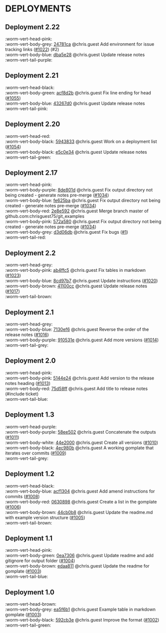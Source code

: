 # DEPLOYMENTS
## Deployment 2.22

:worm-vert-head-pink:   
:worm-vert-body-grey: [24781ca](https://github.com/chrisguest75/git_examples/commit/24781ca) @chris.guest Add environment for issue tracking links  ([#1022](https://cnissues.atlassian.net/browse/LGH-1022)) (#2)   
:worm-vert-body-blue: [dba5e28](https://github.com/chrisguest75/git_examples/commit/dba5e28) @chris.guest [](https://cnissues.atlassian.net/browse/LGH-)U[](https://cnissues.atlassian.net/browse/LGH-)p[](https://cnissues.atlassian.net/browse/LGH-)d[](https://cnissues.atlassian.net/browse/LGH-)a[](https://cnissues.atlassian.net/browse/LGH-)t[](https://cnissues.atlassian.net/browse/LGH-)e[](https://cnissues.atlassian.net/browse/LGH-) [](https://cnissues.atlassian.net/browse/LGH-)r[](https://cnissues.atlassian.net/browse/LGH-)e[](https://cnissues.atlassian.net/browse/LGH-)l[](https://cnissues.atlassian.net/browse/LGH-)e[](https://cnissues.atlassian.net/browse/LGH-)a[](https://cnissues.atlassian.net/browse/LGH-)s[](https://cnissues.atlassian.net/browse/LGH-)e[](https://cnissues.atlassian.net/browse/LGH-) [](https://cnissues.atlassian.net/browse/LGH-)n[](https://cnissues.atlassian.net/browse/LGH-)o[](https://cnissues.atlassian.net/browse/LGH-)t[](https://cnissues.atlassian.net/browse/LGH-)e[](https://cnissues.atlassian.net/browse/LGH-)s[](https://cnissues.atlassian.net/browse/LGH-)   
:worm-vert-tail-purple:

## Deployment 2.21

:worm-vert-head-black:   
:worm-vert-body-green: [acf8d2b](https://github.com/chrisguest75/git_examples/commit/acf8d2b) @chris.guest Fix line ending for head ([#1055](https://cnissues.atlassian.net/browse/LGH-1055))   
:worm-vert-body-blue: [43267d0](https://github.com/chrisguest75/git_examples/commit/43267d0) @chris.guest [](https://cnissues.atlassian.net/browse/LGH-)U[](https://cnissues.atlassian.net/browse/LGH-)p[](https://cnissues.atlassian.net/browse/LGH-)d[](https://cnissues.atlassian.net/browse/LGH-)a[](https://cnissues.atlassian.net/browse/LGH-)t[](https://cnissues.atlassian.net/browse/LGH-)e[](https://cnissues.atlassian.net/browse/LGH-) [](https://cnissues.atlassian.net/browse/LGH-)r[](https://cnissues.atlassian.net/browse/LGH-)e[](https://cnissues.atlassian.net/browse/LGH-)l[](https://cnissues.atlassian.net/browse/LGH-)e[](https://cnissues.atlassian.net/browse/LGH-)a[](https://cnissues.atlassian.net/browse/LGH-)s[](https://cnissues.atlassian.net/browse/LGH-)e[](https://cnissues.atlassian.net/browse/LGH-) [](https://cnissues.atlassian.net/browse/LGH-)n[](https://cnissues.atlassian.net/browse/LGH-)o[](https://cnissues.atlassian.net/browse/LGH-)t[](https://cnissues.atlassian.net/browse/LGH-)e[](https://cnissues.atlassian.net/browse/LGH-)s[](https://cnissues.atlassian.net/browse/LGH-)   
:worm-vert-tail-pink:

## Deployment 2.20

:worm-vert-head-red:   
:worm-vert-body-black: [5943833](https://github.com/chrisguest75/git_examples/commit/5943833) @chris.guest Work on a deployment list ([#1054](https://cnissues.atlassian.net/browse/LGH-1054))   
:worm-vert-body-black: [e5c0e34](https://github.com/chrisguest75/git_examples/commit/e5c0e34) @chris.guest [](https://cnissues.atlassian.net/browse/LGH-)U[](https://cnissues.atlassian.net/browse/LGH-)p[](https://cnissues.atlassian.net/browse/LGH-)d[](https://cnissues.atlassian.net/browse/LGH-)a[](https://cnissues.atlassian.net/browse/LGH-)t[](https://cnissues.atlassian.net/browse/LGH-)e[](https://cnissues.atlassian.net/browse/LGH-) [](https://cnissues.atlassian.net/browse/LGH-)r[](https://cnissues.atlassian.net/browse/LGH-)e[](https://cnissues.atlassian.net/browse/LGH-)l[](https://cnissues.atlassian.net/browse/LGH-)e[](https://cnissues.atlassian.net/browse/LGH-)a[](https://cnissues.atlassian.net/browse/LGH-)s[](https://cnissues.atlassian.net/browse/LGH-)e[](https://cnissues.atlassian.net/browse/LGH-) [](https://cnissues.atlassian.net/browse/LGH-)n[](https://cnissues.atlassian.net/browse/LGH-)o[](https://cnissues.atlassian.net/browse/LGH-)t[](https://cnissues.atlassian.net/browse/LGH-)e[](https://cnissues.atlassian.net/browse/LGH-)s[](https://cnissues.atlassian.net/browse/LGH-)   
:worm-vert-tail-green:

## Deployment 2.17

:worm-vert-head-pink:   
:worm-vert-body-purple: [8de801d](https://github.com/chrisguest75/git_examples/commit/8de801d) @chris.guest Fix output directory not being created - generate notes pre-merge ([#1034](https://cnissues.atlassian.net/browse/LGH-1034))   
:worm-vert-body-blue: [fe625ba](https://github.com/chrisguest75/git_examples/commit/fe625ba) @chris.guest Fix output directory not being created - generate notes pre-merge ([#1034](https://cnissues.atlassian.net/browse/LGH-1034))   
:worm-vert-body-red: [2e8e592](https://github.com/chrisguest75/git_examples/commit/2e8e592) @chris.guest [](https://cnissues.atlassian.net/browse/LGH-)M[](https://cnissues.atlassian.net/browse/LGH-)e[](https://cnissues.atlassian.net/browse/LGH-)r[](https://cnissues.atlassian.net/browse/LGH-)g[](https://cnissues.atlassian.net/browse/LGH-)e[](https://cnissues.atlassian.net/browse/LGH-) [](https://cnissues.atlassian.net/browse/LGH-)b[](https://cnissues.atlassian.net/browse/LGH-)r[](https://cnissues.atlassian.net/browse/LGH-)a[](https://cnissues.atlassian.net/browse/LGH-)n[](https://cnissues.atlassian.net/browse/LGH-)c[](https://cnissues.atlassian.net/browse/LGH-)h[](https://cnissues.atlassian.net/browse/LGH-) [](https://cnissues.atlassian.net/browse/LGH-)m[](https://cnissues.atlassian.net/browse/LGH-)a[](https://cnissues.atlassian.net/browse/LGH-)s[](https://cnissues.atlassian.net/browse/LGH-)t[](https://cnissues.atlassian.net/browse/LGH-)e[](https://cnissues.atlassian.net/browse/LGH-)r[](https://cnissues.atlassian.net/browse/LGH-) [](https://cnissues.atlassian.net/browse/LGH-)o[](https://cnissues.atlassian.net/browse/LGH-)f[](https://cnissues.atlassian.net/browse/LGH-) [](https://cnissues.atlassian.net/browse/LGH-)g[](https://cnissues.atlassian.net/browse/LGH-)i[](https://cnissues.atlassian.net/browse/LGH-)t[](https://cnissues.atlassian.net/browse/LGH-)h[](https://cnissues.atlassian.net/browse/LGH-)u[](https://cnissues.atlassian.net/browse/LGH-)b[](https://cnissues.atlassian.net/browse/LGH-).[](https://cnissues.atlassian.net/browse/LGH-)c[](https://cnissues.atlassian.net/browse/LGH-)o[](https://cnissues.atlassian.net/browse/LGH-)m[](https://cnissues.atlassian.net/browse/LGH-):[](https://cnissues.atlassian.net/browse/LGH-)c[](https://cnissues.atlassian.net/browse/LGH-)h[](https://cnissues.atlassian.net/browse/LGH-)r[](https://cnissues.atlassian.net/browse/LGH-)i[](https://cnissues.atlassian.net/browse/LGH-)s[](https://cnissues.atlassian.net/browse/LGH-)g[](https://cnissues.atlassian.net/browse/LGH-)u[](https://cnissues.atlassian.net/browse/LGH-)e[](https://cnissues.atlassian.net/browse/LGH-)s[](https://cnissues.atlassian.net/browse/LGH-)t[](https://cnissues.atlassian.net/browse/LGH-)7[](https://cnissues.atlassian.net/browse/LGH-)5[](https://cnissues.atlassian.net/browse/LGH-)/[](https://cnissues.atlassian.net/browse/LGH-)g[](https://cnissues.atlassian.net/browse/LGH-)i[](https://cnissues.atlassian.net/browse/LGH-)t[](https://cnissues.atlassian.net/browse/LGH-)_[](https://cnissues.atlassian.net/browse/LGH-)e[](https://cnissues.atlassian.net/browse/LGH-)x[](https://cnissues.atlassian.net/browse/LGH-)a[](https://cnissues.atlassian.net/browse/LGH-)m[](https://cnissues.atlassian.net/browse/LGH-)p[](https://cnissues.atlassian.net/browse/LGH-)l[](https://cnissues.atlassian.net/browse/LGH-)e[](https://cnissues.atlassian.net/browse/LGH-)s[](https://cnissues.atlassian.net/browse/LGH-)   
:worm-vert-body-pink: [572a580](https://github.com/chrisguest75/git_examples/commit/572a580) @chris.guest Fix output directory not being created - generate notes pre-merge ([#1034](https://cnissues.atlassian.net/browse/LGH-1034))   
:worm-vert-body-grey: [d3d06db](https://github.com/chrisguest75/git_examples/commit/d3d06db) @chris.guest Fix bugs ([#1](https://cnissues.atlassian.net/browse/LGH-1))   
:worm-vert-tail-red:

## Deployment 2.2

:worm-vert-head-grey:   
:worm-vert-body-pink: [ab4ffc5](https://github.com/chrisguest75/git_examples/commit/ab4ffc5) @chris.guest Fix tables in markdown ([#1023](https://cnissues.atlassian.net/browse/LGH-1023))   
:worm-vert-body-blue: [8cd97b7](https://github.com/chrisguest75/git_examples/commit/8cd97b7) @chris.guest Update instructions ([#1020](https://cnissues.atlassian.net/browse/LGH-1020))   
:worm-vert-body-brown: [41100cc](https://github.com/chrisguest75/git_examples/commit/41100cc) @chris.guest Update release notes ([#1017](https://cnissues.atlassian.net/browse/LGH-1017))   
:worm-vert-tail-brown:

## Deployment 2.1

:worm-vert-head-grey:   
:worm-vert-body-blue: [7130ef6](https://github.com/chrisguest75/git_examples/commit/7130ef6) @chris.guest Reverse the order of the release notes ([#1016](https://cnissues.atlassian.net/browse/LGH-1016))   
:worm-vert-body-purple: [910531e](https://github.com/chrisguest75/git_examples/commit/910531e) @chris.guest Add more versions  ([#1014](https://cnissues.atlassian.net/browse/LGH-1014))   
:worm-vert-tail-grey:

## Deployment 2.0

:worm-vert-head-pink:   
:worm-vert-body-pink: [5144e24](https://github.com/chrisguest75/git_examples/commit/5144e24) @chris.guest Add version to the release notes heading ([#1013](https://cnissues.atlassian.net/browse/LGH-1013))   
:worm-vert-body-red: [75d58ff](https://github.com/chrisguest75/git_examples/commit/75d58ff) @chris.guest [](https://cnissues.atlassian.net/browse/LGH-)A[](https://cnissues.atlassian.net/browse/LGH-)d[](https://cnissues.atlassian.net/browse/LGH-)d[](https://cnissues.atlassian.net/browse/LGH-) [](https://cnissues.atlassian.net/browse/LGH-)t[](https://cnissues.atlassian.net/browse/LGH-)i[](https://cnissues.atlassian.net/browse/LGH-)t[](https://cnissues.atlassian.net/browse/LGH-)l[](https://cnissues.atlassian.net/browse/LGH-)e[](https://cnissues.atlassian.net/browse/LGH-) [](https://cnissues.atlassian.net/browse/LGH-)t[](https://cnissues.atlassian.net/browse/LGH-)o[](https://cnissues.atlassian.net/browse/LGH-) [](https://cnissues.atlassian.net/browse/LGH-)r[](https://cnissues.atlassian.net/browse/LGH-)e[](https://cnissues.atlassian.net/browse/LGH-)l[](https://cnissues.atlassian.net/browse/LGH-)e[](https://cnissues.atlassian.net/browse/LGH-)a[](https://cnissues.atlassian.net/browse/LGH-)s[](https://cnissues.atlassian.net/browse/LGH-)e[](https://cnissues.atlassian.net/browse/LGH-) [](https://cnissues.atlassian.net/browse/LGH-)n[](https://cnissues.atlassian.net/browse/LGH-)o[](https://cnissues.atlassian.net/browse/LGH-)t[](https://cnissues.atlassian.net/browse/LGH-)e[](https://cnissues.atlassian.net/browse/LGH-)s[](https://cnissues.atlassian.net/browse/LGH-) [](https://cnissues.atlassian.net/browse/LGH-)([](https://cnissues.atlassian.net/browse/LGH-)#[](https://cnissues.atlassian.net/browse/LGH-)i[](https://cnissues.atlassian.net/browse/LGH-)n[](https://cnissues.atlassian.net/browse/LGH-)c[](https://cnissues.atlassian.net/browse/LGH-)l[](https://cnissues.atlassian.net/browse/LGH-)u[](https://cnissues.atlassian.net/browse/LGH-)d[](https://cnissues.atlassian.net/browse/LGH-)e[](https://cnissues.atlassian.net/browse/LGH-) [](https://cnissues.atlassian.net/browse/LGH-)t[](https://cnissues.atlassian.net/browse/LGH-)i[](https://cnissues.atlassian.net/browse/LGH-)c[](https://cnissues.atlassian.net/browse/LGH-)k[](https://cnissues.atlassian.net/browse/LGH-)e[](https://cnissues.atlassian.net/browse/LGH-)t[](https://cnissues.atlassian.net/browse/LGH-))[](https://cnissues.atlassian.net/browse/LGH-)   
:worm-vert-tail-blue:

## Deployment 1.3

:worm-vert-head-purple:   
:worm-vert-body-purple: [58ee502](https://github.com/chrisguest75/git_examples/commit/58ee502) @chris.guest Concatenate the outputs ([#1011](https://cnissues.atlassian.net/browse/LGH-1011))   
:worm-vert-body-white: [44e2000](https://github.com/chrisguest75/git_examples/commit/44e2000) @chris.guest Create all versions ([#1010](https://cnissues.atlassian.net/browse/LGH-1010))   
:worm-vert-body-black: [4ec980b](https://github.com/chrisguest75/git_examples/commit/4ec980b) @chris.guest A working gomplate that iterates over commits ([#1009](https://cnissues.atlassian.net/browse/LGH-1009))   
:worm-vert-tail-grey:

## Deployment 1.2

:worm-vert-head-black:   
:worm-vert-body-blue: [acf1304](https://github.com/chrisguest75/git_examples/commit/acf1304) @chris.guest Add amend instructions for commits ([#1008](https://cnissues.atlassian.net/browse/LGH-1008))   
:worm-vert-body-red: [0630898](https://github.com/chrisguest75/git_examples/commit/0630898) @chris.guest Create a list in the gomplate ([#1006](https://cnissues.atlassian.net/browse/LGH-1006))   
:worm-vert-body-brown: [44cb0b8](https://github.com/chrisguest75/git_examples/commit/44cb0b8) @chris.guest Update the readme.md with example version structure ([#1005](https://cnissues.atlassian.net/browse/LGH-1005))   
:worm-vert-tail-brown:

## Deployment 1.1

:worm-vert-head-pink:   
:worm-vert-body-green: [0ea7306](https://github.com/chrisguest75/git_examples/commit/0ea7306) @chris.guest Update readme and add gitignore for output folder ([#1004](https://cnissues.atlassian.net/browse/LGH-1004))   
:worm-vert-body-brown: [edaa811](https://github.com/chrisguest75/git_examples/commit/edaa811) @chris.guest Update the readme for gomplate ([#1003](https://cnissues.atlassian.net/browse/LGH-1003))   
:worm-vert-tail-blue:

## Deployment 1.0

:worm-vert-head-brown:   
:worm-vert-body-grey: [ea5f6b1](https://github.com/chrisguest75/git_examples/commit/ea5f6b1) @chris.guest Example table in markdown gomplate ([#1003](https://cnissues.atlassian.net/browse/LGH-1003))   
:worm-vert-body-black: [592cb3e](https://github.com/chrisguest75/git_examples/commit/592cb3e) @chris.guest Improve the format ([#1002](https://cnissues.atlassian.net/browse/LGH-1002))   
:worm-vert-tail-green:

